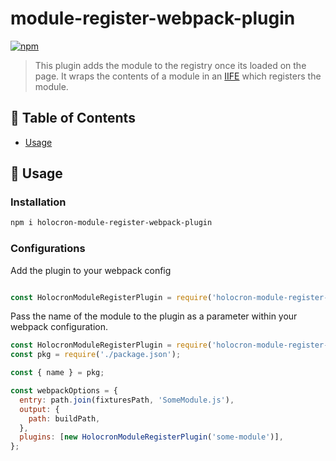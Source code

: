 # module-register-webpack-plugin

[![npm](https://img.shields.io/npm/v/holocron-module-register-webpack-plugin)](https://www.npmjs.com/package/holocron-module-register-webpack-plugin)

>This plugin adds the module to the registry once its loaded on the page.
>It wraps the contents of a module in an [IIFE](https://developer.mozilla.org/en-US/docs/Glossary/IIFE) which registers the module.

## 📖 Table of Contents

* [Usage](#-usage)

## 🤹‍ Usage

### Installation

```bash
npm i holocron-module-register-webpack-plugin
```

### Configurations

Add the plugin to your webpack config

``` javascript

const HolocronModuleRegisterPlugin = require('holocron-module-register-webpack-plugin');
```

Pass the name of the module to the plugin as a parameter within your webpack configuration.

```javascript
const HolocronModuleRegisterPlugin = require('holocron-module-register-webpack-plugin');
const pkg = require('./package.json');

const { name } = pkg;

const webpackOptions = {
  entry: path.join(fixturesPath, 'SomeModule.js'),
  output: {
    path: buildPath,
  },
  plugins: [new HolocronModuleRegisterPlugin('some-module')],
};
```
